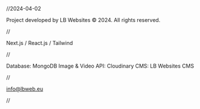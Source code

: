 //2024-04-02

Project developed by LB Websites © 2024. All rights reserved.

//

Next.js / React.js / Tailwind

//

Database: MongoDB
Image & Video API: Cloudinary
CMS: LB Websites CMS

//

info@lbweb.eu

//
